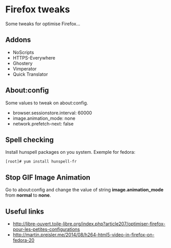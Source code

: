 Firefox tweaks
==============

Some tweaks for optimise Firefox...

Addons
------

* NoScripts
* HTTPS-Everywhere
* Ghostery
* Vimperator
* Quick Translator

About:config
------------

Some values to tweak on about:config.

* browser.sessionstore.interval: 60000
* image.animation_mode: none
* network.prefetch-next: false

Spell checking
--------------

Install hunspell packages on you system.
Exemple for fedora:

    [root]# yum install hunspell-fr

Stop GIF Image Animation
------------------------

Go to about:config and change the value of string **image.animation_mode** from **normal** to **none**.

Useful links
------------

* http://libre-ouvert.toile-libre.org/index.php?article207/optimiser-firefox-pour-les-petites-configurations
* http://martin.preisler.me/2014/08/h264-html5-video-in-firefox-on-fedora-20
